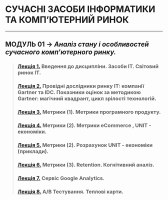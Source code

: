 # **СУЧАСНІ ЗАСОБИ ІНФОРМАТИКИ ТА КОМП’ЮТЕРНИЙ РИНОК**
***
## **МОДУЛЬ 01** -> *Аналіз стану і особливостей сучасного комп'ютерного ринку.*
>### **[Лекція 1.](/01_LEC/Modulo_1/2021_CMark_Lec_01_.pdf) Введення до дисципліни. Засоби ІТ. Світовий ринок IT.**  
>### **[Лекція 2.](/01_LEC/Modulo_1/2021_CMark_Lec_02_.pdf) Провідні дослідники ринку IT: компанії Gartner та IDC. Показники оцінок за методикою Gartner: магічний квадрант, цикл зрілості технологій.**  
>### **[Лекція 3.](/01_LEC/Modulo_1/2021_CMark_Lec_03_.pdf) Метрики (1). Метрики програмного продукту.**  
>### **[Лекція 4.](/01_LEC/Modulo_1/2021_CMark_Lec_04_.pdf) Метрики (2). Метрики eCommerce , UNIT - економіки.**  
>### **[Лекція 5.](/01_LEC/Modulo_1/2021_CMark_Lec_05_.pdf) Метрики (2). Розрахунок UNIT - економіки (приклади).**  
>### **[Лекція 6.](/01_LEC/Modulo_1/2021_CMark_Lec_06_.pdf) Метрики (3). Retention. Когнітивний аналіз.**  
>### **[Лекція 7.](/01_LEC/Modulo_1/2021_CMark_Lec_07_.pdf) Сервіс Google Analytics.**  
>### **[Лекція 8.](/01_LEC/Modulo_1/2021_CMark_Lec_08_.pdf) A/B Тестування. Теплові карти.**  
